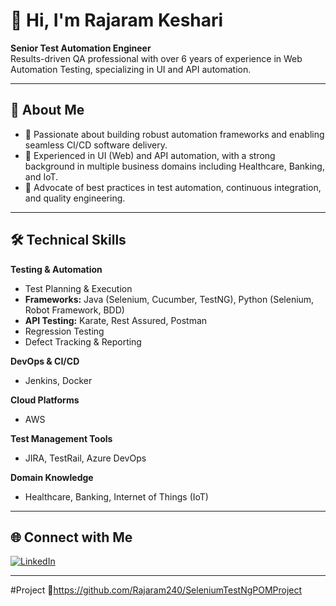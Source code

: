# 👋 Hi, I'm Rajaram Keshari

**Senior Test Automation Engineer**  
Results-driven QA professional with over 6 years of experience in Web Automation Testing, specializing in UI and API automation.

---

## 🚀 About Me

- 🔹 Passionate about building robust automation frameworks and enabling seamless CI/CD software delivery.
- 🔹 Experienced in UI (Web) and API automation, with a strong background in multiple business domains including Healthcare, Banking, and IoT.
- 🔹 Advocate of best practices in test automation, continuous integration, and quality engineering.

---

## 🛠️ Technical Skills

**Testing & Automation**
- Test Planning & Execution
- **Frameworks:** Java (Selenium, Cucumber, TestNG), Python (Selenium, Robot Framework, BDD)
- **API Testing:** Karate, Rest Assured, Postman
- Regression Testing
- Defect Tracking & Reporting

**DevOps & CI/CD**
- Jenkins, Docker

**Cloud Platforms**
- AWS

**Test Management Tools**
- JIRA, TestRail, Azure DevOps

**Domain Knowledge**
- Healthcare, Banking, Internet of Things (IoT)

---

## 🌐 Connect with Me

[![LinkedIn](https://img.shields.io/badge/LinkedIn-blue?logo=linkedin&logoColor=white)](https://www.linkedin.com/in/rajaramkeshari/)

---

 #Project
🔗https://github.com/Rajaram240/SeleniumTestNgPOMProject 

